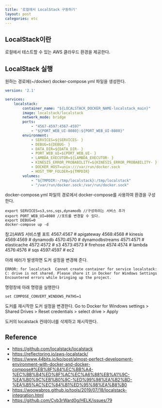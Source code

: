 ```yaml
---
title: '로컬에서 LocalStack 구동하기'
layout: post
categories: etc
---
```


## LocalStack이란
로컬에서 테스트할 수 있는 AWS 클라우드 환경을 제공한다.

## LocalStack 실행
원하는 경로에(~/docker) docker-compose.yml 파일을 생성한다.
```yaml
version: '2.1'

services:
    localstack:
        container_name: "${LOCALSTACK_DOCKER_NAME-localstack_main}"
        image: localstack/localstack
        network_mode: bridge
        ports:
            - "4567-4597:4567-4597"
            - "${PORT_WEB_UI-8080}:${PORT_WEB_UI-8080}"
        environment:
            - SERVICES=${SERVICES- }
            - DEBUG=${DEBUG- }
            - DATA_DIR=${DATA_DIR- }
            - PORT_WEB_UI=${PORT_WEB_UI- }
            - LAMBDA_EXECUTOR=${LAMBDA_EXECUTOR- }
            - KINESIS_ERROR_PROBABILITY=${KINESIS_ERROR_PROBABILITY- }
            - DOCKER_HOST=unix:///var/run/docker.sock
            - HOST_TMP_FOLDER=${TMPDIR}
        volumes:
            - "${TMPDIR:-/tmp/localstack}:/tmp/localstack"
            - "/var/run/docker.sock:/var/run/docker.sock"
```
docker-compose.yml 파일의 경로에서 docker-compose를 사용하여 환경을 구성한다.
```
export SERVICES=s3,sns,sqs,dynamodb //구성하려는 서비스 추가
export PORT_WEB_UI=8080 //포트를 변경할 수 있다.
export DEBUG=0 
docker-compose up -d
```

참고)AWS 서비스별 포트
4567:4567   # apigateway
4568:4568   # kinesis
4569:4569   # dynamodb
4570:4570   # dynamodbstreams
4571:4571   # elasticache
4572:4572   # s3
4573:4573   # firehose
4574:4574   # lambda
4576:4576   # sqs
4597:4597   # ec2

아래 에러가 발생하면 도커 설정을 변경해 준다.
```
ERROR: for localstack  Cannot create container for service localstack: C: drive is not shared. Please share it in Docker for Windows Settings
Encountered errors while bringing up the project.
```

명령창에 아래 명령을 실행한다
```text
set COMPOSE_CONVERT_WINDOWS_PATHS=1
```
도커를 재시작한 도커 설정을 변경한다.
Go to Docker for Windows settings > Shared Drives > Reset credentials > select drive > Apply

도커의 localstack 컨테이너를 삭제하고 재시작한다.

## Reference
- <https://github.com/localstack/localstack>
- <https://reflectoring.io/aws-localstack/>
- <https://www.44bits.io/ko/post/almost-perfect-development-environment-with-docker-and-docker-compose#%EB%8F%84%EC%BB%A4-%EC%BB%B4%ED%8F%AC%EC%A6%88%EB%A1%9C-%EA%B0%9C%EB%B0%9C-%ED%99%98%EA%B2%BD-%EA%B5%AC%EC%84%B1%ED%95%98%EA%B8%B0>
- <https://woowabros.github.io/tools/2019/07/18/localstack-integration.html>
- <https://github.com/Cyb3rWard0g/HELK/issues/79>


